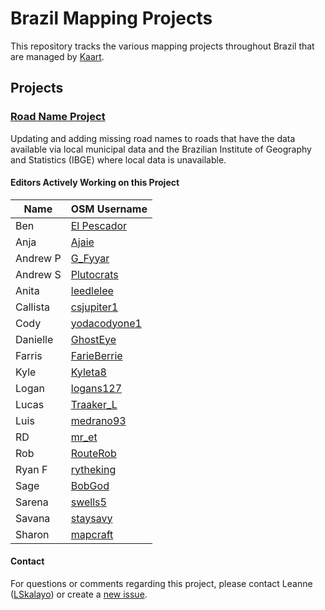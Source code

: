 # Brazil Mapping Projects
This repository tracks the various mapping projects throughout Brazil that are managed by [Kaart](https://github.com/KaartGroup/Brazil/blob/master/KAART.md "Kaart").

## Projects

### [Road Name Project](https://github.com/KaartGroup/Brazil/projects/1 "Project 1")
Updating and adding missing road names to roads that have the data available via local municipal data and the Brazilian Institute of Geography and Statistics (IBGE) where local data is unavailable.

#### Editors Actively Working on this Project
| Name     | OSM Username                                                     |
|----------|------------------------------------------------------------------|
| Ben      | [El Pescador](https://www.openstreetmap.org/user/El%20Pescador)  |
| Anja     | [Ajaie](https://www.openstreetmap.org/user/Ajaie)                |
| Andrew P | [G_Fyyar](https://www.openstreetmap.org/user/G_Fyyar)            |
| Andrew S | [Plutocrats](https://www.openstreetmap.org/user/Plutocrats)      |
| Anita    | [leedlelee](https://www.openstreetmap.org/user/leedlelee)        |
| Callista | [csjupiter1](https://www.openstreetmap.org/user/csjupiter1)      |
| Cody     | [yodacodyone1](https://www.openstreetmap.org/user/yodacodyone1)  |
| Danielle | [GhostEye](https://www.openstreetmap.org/user/GhostEye)          |
| Farris   | [FarieBerrie](https://www.openstreetmap.org/user/FarieBerrie)    |
| Kyle     | [Kyleta8](https://www.openstreetmap.org/user/Kyleta8)            |
| Logan    | [logans127](https://www.openstreetmap.org/user/logans127)        |
| Lucas    | [Traaker_L](https://www.openstreetmap.org/user/Traaker_L)        |
| Luis     | [medrano93](https://www.openstreetmap.org/user/medrano93)        |
| RD       | [mr_et](https://www.openstreetmap.org/user/mr_et)                |
| Rob      | [RouteRob](https://www.openstreetmap.org/user/RouteRob)          |
| Ryan F   | [rytheking](https://www.openstreetmap.org/user/rytheking)        |
| Sage     | [BobGod](https://www.openstreetmap.org/user/BobGod)              |
| Sarena   | [swells5](https://www.openstreetmap.org/user/swells5)            |
| Savana   | [staysavy](https://www.openstreetmap.org/user/staysavy)          |
| Sharon   | [mapcraft](https://www.openstreetmap.org/user/mapcraft)          |
#### Contact
For questions or comments regarding this project, please contact Leanne ([LSkalayo](https://www.openstreetmap.org/user/LSkalayo)) or create a [new issue](https://github.com/KaartGroup/Brazil/issues/new?template=comment.md). 
